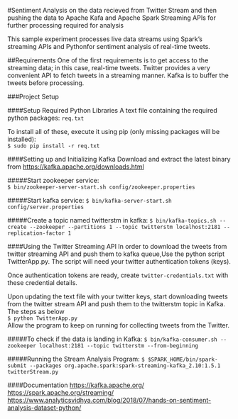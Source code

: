 #Sentiment Analysis on the data recieved from Twitter Stream and then pushing the data to Apache Kafa and Apache Spark Streaming APIs for further processing required for analysis 

This sample experiment processes live data streams using Spark’s streaming APIs and Pythonfor sentiment analysis of real-time tweets. 

##Requirements
One of the first requirements is to get access to the streaming data; in this case, real-time tweets. Twitter provides a very 
convenient API to fetch tweets in a streaming manner. Kafka is to buffer the tweets before processing. 

###Project Setup 
 
####Setup Required Python Libraries 
A text file containing the required python packages: `req.txt`

To install all of these, execute it using pip (only missing packages will be installed):    
`$ sudo pip install -r req.txt`
 
####Setting up and Initializing Kafka 
Download and extract the latest binary from https://kafka.apache.org/downloads.html

#####Start zookeeper service:  
`$ bin/zookeeper-server-start.sh config/zookeeper.properties`
 
#####Start kafka service: 
`$ bin/kafka-server-start.sh config/server.properties`
 
#####Create a topic named twitterstm in kafka: 
`$ bin/kafka-topics.sh --create --zookeeper --partitions 1 --topic twitterstm localhost:2181 --replication-factor 1`

 
####Using the Twitter Streaming API 
In order to download the tweets from twitter streaming API and push them to kafka queue,Use the python script
TwitterApp.py. The script will need your twitter authentication tokens (keys).

Once authentication tokens are ready, create `twitter-credentials.txt` with these credential details.

Upon updating the text file with your twitter keys, start downloading tweets from the twitter stream API and push them to the twitterstm topic in Kafka. The steps as below  
`$ python TwitterApp.py`   
Allow the program to keep on running for collecting tweets from the Twitter.
 
#####To check if the data is landing in Kafka: 
`$ bin/kafka-consumer.sh --zookeeper localhost:2181 --topic twitterstm --from-beginning`

#####Running the Stream Analysis Program:
`$ $SPARK_HOME/bin/spark-submit --packages org.apache.spark:spark-streaming-kafka_2.10:1.5.1 twitterStream.py`

####Documentation
https://kafka.apache.org/
https://spark.apache.org/streaming/
https://www.analyticsvidhya.com/blog/2018/07/hands-on-sentiment-analysis-dataset-python/
